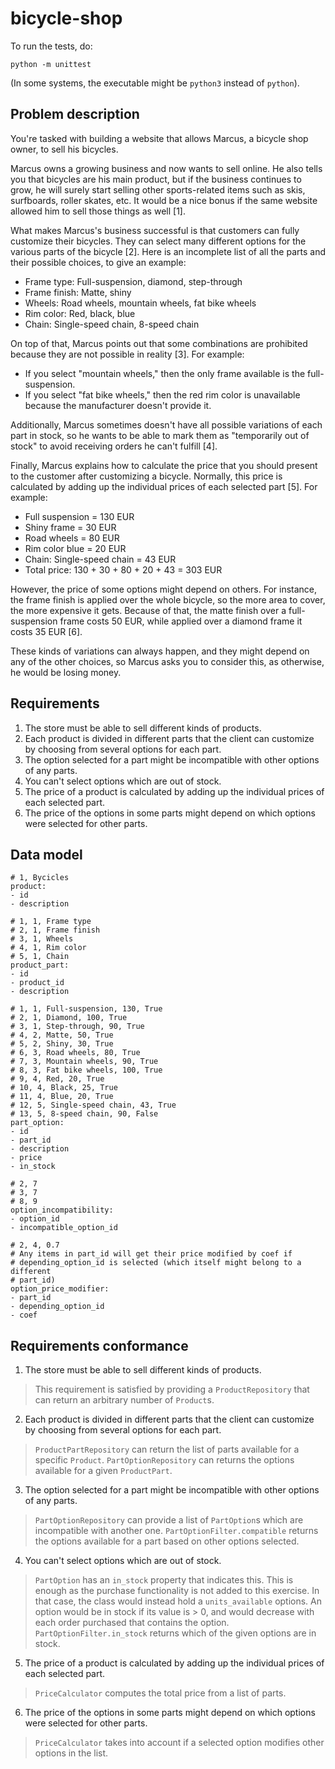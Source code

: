 # bicycle-shop

To run the tests, do:

```shell
python -m unittest
```

(In some systems, the executable might be `python3` instead of `python`).

## Problem description

You're tasked with building a website that allows Marcus, a bicycle shop owner, to sell his bicycles.

Marcus owns a growing business and now wants to sell online. He also tells you that bicycles are his main product, but if the business continues to grow, he will surely start selling other sports-related items such as skis, surfboards, roller skates, etc. It would be a nice bonus if the same website allowed him to sell those things as well [1].

What makes Marcus's business successful is that customers can fully customize their bicycles. They can select many different options for the various parts of the bicycle [2]. Here is an incomplete list of all the parts and their possible choices, to give an example:

* Frame type: Full-suspension, diamond, step-through
* Frame finish: Matte, shiny
* Wheels: Road wheels, mountain wheels, fat bike wheels
* Rim color: Red, black, blue
* Chain: Single-speed chain, 8-speed chain

On top of that, Marcus points out that some combinations are prohibited because they are not possible in reality [3]. For example:

* If you select "mountain wheels," then the only frame available is the full-suspension.
* If you select "fat bike wheels," then the red rim color is unavailable because the manufacturer doesn't provide it.

Additionally, Marcus sometimes doesn't have all possible variations of each part in stock, so he wants to be able to mark them as "temporarily out of stock" to avoid receiving orders he can't fulfill [4].

Finally, Marcus explains how to calculate the price that you should present to the customer after customizing a bicycle. Normally, this price is calculated by adding up the individual prices of each selected part [5]. For example:

* Full suspension = 130 EUR
* Shiny frame = 30 EUR
* Road wheels = 80 EUR
* Rim color blue = 20 EUR
* Chain: Single-speed chain = 43 EUR
* Total price: 130 + 30 + 80 + 20 + 43 = 303 EUR

However, the price of some options might depend on others. For instance, the frame finish is applied over the whole bicycle, so the more area to cover, the more expensive it gets. Because of that, the matte finish over a full-suspension frame costs 50 EUR, while applied over a diamond frame it costs 35 EUR [6].

These kinds of variations can always happen, and they might depend on any of the other choices, so Marcus asks you to consider this, as otherwise, he would be losing money.

## Requirements

1. The store must be able to sell different kinds of products.
2. Each product is divided in different parts that the client can customize by choosing from several options for each part.
3. The option selected for a part might be incompatible with other options of any parts.
4. You can't select options which are out of stock.
5. The price of a product is calculated by adding up the individual prices of each selected part.
6. The price of the options in some parts might depend on which options were selected for other parts.

## Data model

```
# 1, Bycicles
product:
- id
- description

# 1, 1, Frame type
# 2, 1, Frame finish
# 3, 1, Wheels
# 4, 1, Rim color
# 5, 1, Chain
product_part:
- id
- product_id
- description

# 1, 1, Full-suspension, 130, True
# 2, 1, Diamond, 100, True
# 3, 1, Step-through, 90, True
# 4, 2, Matte, 50, True
# 5, 2, Shiny, 30, True
# 6, 3, Road wheels, 80, True
# 7, 3, Mountain wheels, 90, True
# 8, 3, Fat bike wheels, 100, True
# 9, 4, Red, 20, True
# 10, 4, Black, 25, True
# 11, 4, Blue, 20, True
# 12, 5, Single-speed chain, 43, True
# 13, 5, 8-speed chain, 90, False
part_option:
- id
- part_id
- description
- price
- in_stock

# 2, 7
# 3, 7
# 8, 9
option_incompatibility:
- option_id
- incompatible_option_id

# 2, 4, 0.7
# Any items in part_id will get their price modified by coef if
# depending_option_id is selected (which itself might belong to a different
# part_id)
option_price_modifier:
- part_id
- depending_option_id
- coef
```

## Requirements conformance

1. The store must be able to sell different kinds of products.

> This requirement is satisfied by providing a `ProductRepository` that can return an arbitrary number of `Product`s.

2. Each product is divided in different parts that the client can customize by choosing from several options for each part.

> `ProductPartRepository` can return the list of parts available for a specific `Product`. `PartOptionRepository` can returns the options available for a given `ProductPart`.

3. The option selected for a part might be incompatible with other options of any parts.

> `PartOptionRepository` can provide a list of `PartOption`s which are incompatible with another one.
> `PartOptionFilter.compatible` returns the options available for a part based on other options selected.

4. You can't select options which are out of stock.

> `PartOption` has an `in_stock` property that indicates this. This is enough as the purchase functionality is not added to this exercise. In that case, the class would instead hold a `units_available` options. An option would be in stock if its value is > 0, and would decrease with each order purchased that contains the option.
> `PartOptionFilter.in_stock` returns which of the given options are in stock.

5. The price of a product is calculated by adding up the individual prices of each selected part.

> `PriceCalculator` computes the total price from a list of parts.

6. The price of the options in some parts might depend on which options were selected for other parts.

> `PriceCalculator` takes into account if a selected option modifies other options in the list.
